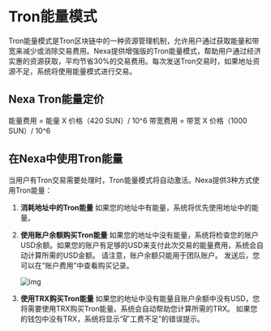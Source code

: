 # Tron能量模式

Tron能量模式是Tron区块链中的一种资源管理机制，允许用户通过获取能量和带宽来减少或消除交易费用。Nexa提供增强版的Tron能量模式，帮助用户通过经济实惠的资源获取，平均节省30%的交易费用。每次发送Tron交易时，如果地址资源不足，系统将使用能量模式进行交易。

## **Nexa Tron能量定价**

能量费用 = 能量 X 价格（420 SUN）/ 10^6 带宽费用 = 带宽 X 价格（1000 SUN）/ 10^6

## **在Nexa中使用Tron能量**

当用户有Tron交易需要处理时，Tron能量模式将自动激活。Nexa提供3种方式使用Tron能量：

1. **消耗地址中的Tron能量** 如果您的地址中有能量，系统将优先使用地址中的能量。

2. **使用账户余额购买Tron能量** 如果您的地址中没有能量，系统将检查您的账户USD余额。如果您的账户有足够的USD来支付此次交易的能量费用，系统会自动计算所需的USD金额。 请注意，账户余额只能用于团队账户。 发送后，您可以在“账户费用”中查看购买记录。

   ![img](https://support.Nexa.com/~gitbook/image?url=https%3A%2F%2F2287475285-files.gitbook.io%2F%7E%2Ffiles%2Fv0%2Fb%2Fgitbook-x-prod.appspot.com%2Fo%2Fspaces%252FSdMhazXkh30OBfLly0nW%252Fuploads%252Fy2jBcecKBD59rGZ2Pwyg%252Fimage.png%3Falt%3Dmedia%26token%3Da8ae551f-c30c-40a8-ae43-c28f0bf698b0&width=768&dpr=4&quality=100&sign=4948158b&sv=2)

3. **使用TRX购买Tron能量** 如果您的地址中没有能量且账户余额中没有USD，您将需要使用TRX购买Tron能量。系统会自动帮助您计算所需的TRX。 如果您的钱包中没有TRX，系统将显示“矿工费不足”的错误提示。
